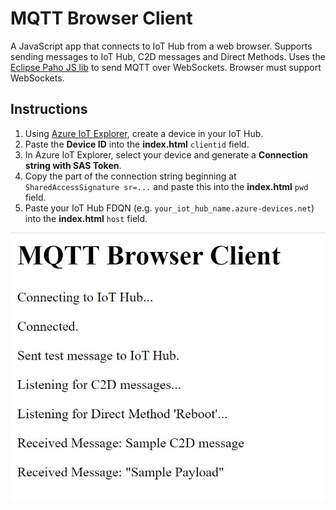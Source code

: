 # MQTT Browser Client

A JavaScript app that connects to IoT Hub from a web browser. Supports sending messages to IoT Hub, C2D messages and Direct Methods. Uses the [Eclipse Paho JS lib](https://github.com/eclipse/paho.mqtt.javascript) to send MQTT over WebSockets. Browser must support WebSockets.

## Instructions

1. Using [Azure IoT Explorer](https://github.com/Azure/azure-iot-explorer#:~:text=Azure%20IoT%20Explorer%20%28preview%29%201%20Table%20of%20Contents,anytime%20by%20returning%20to%20Home.%20More%20items...%20), create a device in your IoT Hub.
1. Paste the **Device ID** into the **index.html** ```clientid``` field.
1. In Azure IoT Explorer, select your device and generate a **Connection string with SAS Token**.
1. Copy the part of the connection string beginning at ```SharedAccessSignature sr=...``` and paste this into the **index.html** ```pwd``` field.
1. Paste your IoT Hub FDQN (e.g. ```your_iot_hub_name.azure-devices.net```) into the **index.html** ```host``` field.

![Screenshot](./screenshot.JPG)